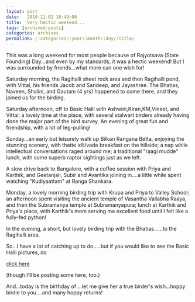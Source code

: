 ```yaml
---
layout: post
date:	2010-11-02 10:49:00
title:  Very hectic weekend...
tags: [archived-posts]
categories: archives
permalink: /:categories/:year/:month/:day/:title/
---
```

This was a  long weekend for most people because of Rajyotsava (State Founding) Day...and even by my standards, it was a hectic weekend! But I was surrounded by friends...what more can one wish for!

Saturday morning, the Ragihalli sheet rock area and then Ragihalli pond, with Vittal, his friends Jacob and Sandeep, and Jayashree. The Bhatias,
Naveen, Shalini, and Gautam (4 yrs) happened to come there, and they joined us for the birding.

Saturday afternoon, off to Basic Halli with Ashwini,Kiran,KM,Vineet, and Vittal; a lovely time at the place, with several stalwart birders already having done the major part of the bird survey. An evening of great fun and friendship, with a lot of leg-pulling!

Sunday...an early but leisurely walk up Bilkan Rangana Betta, enjoying the stunning scenery, with thatte idli/vade  breakfast on the hillside; a nap while intellectual conversations raged around me; a traditional "raagi mudde" lunch, with some superb raptor sightings just as we left.

A slow drive back to Bangalore, with a coffee session with Priya and Karthik, and Geetanjali, Subir and Avantika joining in....a little while spent watching "Kudiyaattam" at Ranga Shankara. 

Monday, a lovely morning  birding trip with Krupa and Priya to Valley School; an afternoon spent visiting the ancient temple of Vasantha Vallabha Raaya, and then the Subramanya temple at Subramanyapura; lunch at Karthik and Priya's place, with Karthik's mom serving me excellent food until I felt like a fully-fed python!

In the evening, a short, but lovely birding trip with the Bhatias......to the Ragihalli area. 

So...I have a lot of catching up to do.....but if you would like to see the Basic Halli pictures, do 

<a href="http://picasaweb.google.com/mohandeepa/BasicHalli30311010#"> click here </a>


(though I'll be posting some here, too.)


And...today is the birthday of <LJ user="shortindiangirl">...let me give her a true birder's wish...hoppy birdie to you....and many hoppy returns!
